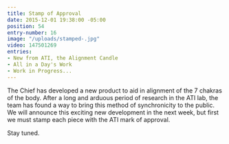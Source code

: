 ```yaml
---
title: Stamp of Approval
date: 2015-12-01 19:38:00 -05:00
position: 54
entry-number: 16
image: "/uploads/stamped-.jpg"
video: 147501269
entries:
- New from ATI, the Alignment Candle
- All in a Day's Work
- Work in Progress...
---
```


The Chief has developed a new product to aid in alignment of the 7 chakras of the body. After a long and arduous period of research in the ATI lab, the team has found a way to bring this method of synchronicity to the public. We will announce this exciting new development in the next week, but first we must stamp each piece with the ATI mark of approval.

Stay tuned.
